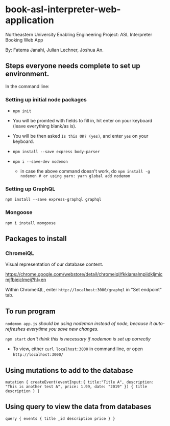 # book-asl-interpreter-web-application
Northeastern University Enabling Engineering Project: ASL Interpreter Booking Web App

By: Fatema Janahi, Julian Lechner, Joshua An.


## Steps everyone needs complete to set up environment.
In the command line:

### Setting up initial node packages
* `npm init`
* You will be promted with fields to fill in, hit enter on your keyboard (leave everything blank/as is).

* You will be then asked `Is this OK? (yes)`, and enter `yes` on your keyboard.

* `npm install --save express body-parser`
* `npm i --save-dev nodemon`
  * in case the above command doesn't work, do `npm install -g nodemon # or using yarn: yarn global add nodemon`


### Setting up GraphQL
`npm install --save express-graphql graphql`

### Mongoose
`npm i install mongoose`

## Packages to install

### ChromeiQL
Visual representation of our database content.

https://chrome.google.com/webstore/detail/chromeiql/fkkiamalmpiidkljmicmjfbieiclmeij?hl=en

Within ChromeiQL, enter `http://localhost:3000/graphql` in "Set endpoint" tab.


## To run program
`nodemon app.js` *should be using nodemon instead of node, because it auto-refreshes everytime you save new changes.*

`npm start` *don't think this is necessary if nodemon is set up correctly*

* To view, either `curl localhost:3000` in command line, or open `http://localhost:3000/`

## Using mutations to add to the database

`mutation {
  createEvent(eventInput:{
    title:"Title A",
    description: "This is another test A",
    price: 1.99,
    date: "2019"
  })
  {
    title
    description
  }
}`



## Using query to view the data from databases
`
query {
  events {
    title
    _id
    description
    price
  }
}
`